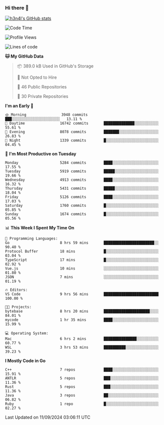 ### Hi there 👋

[![h3n4l's GitHub stats](https://github-readme-stats.vercel.app/api?username=h3n4l&count_private=true&show_icons=true&theme=radical)](https://github.com/h3n4l/github-readme-stats)

<!--START_SECTION:waka-->
![Code Time](http://img.shields.io/badge/Code%20Time-1%2C925%20hrs%2047%20mins-blue)

![Profile Views](http://img.shields.io/badge/Profile%20Views-7-blue)

![Lines of code](https://img.shields.io/badge/From%20Hello%20World%20I%27ve%20Written-11.6%20million%20lines%20of%20code-blue)

**🐱 My GitHub Data** 

> 📦 389.0 kB Used in GitHub's Storage 
 > 
> 🚫 Not Opted to Hire
 > 
> 📜 46 Public Repositories 
 > 
> 🔑 30 Private Repositories 
 > 
**I'm an Early 🐤** 

```text
🌞 Morning                3948 commits        ███░░░░░░░░░░░░░░░░░░░░░░   13.11 % 
🌆 Daytime                16742 commits       ██████████████░░░░░░░░░░░   55.61 % 
🌃 Evening                8078 commits        ███████░░░░░░░░░░░░░░░░░░   26.83 % 
🌙 Night                  1339 commits        █░░░░░░░░░░░░░░░░░░░░░░░░   04.45 % 
```
📅 **I'm Most Productive on Tuesday** 

```text
Monday                   5284 commits        ████░░░░░░░░░░░░░░░░░░░░░   17.55 % 
Tuesday                  5919 commits        █████░░░░░░░░░░░░░░░░░░░░   19.66 % 
Wednesday                4913 commits        ████░░░░░░░░░░░░░░░░░░░░░   16.32 % 
Thursday                 5431 commits        █████░░░░░░░░░░░░░░░░░░░░   18.04 % 
Friday                   5126 commits        ████░░░░░░░░░░░░░░░░░░░░░   17.03 % 
Saturday                 1760 commits        █░░░░░░░░░░░░░░░░░░░░░░░░   05.85 % 
Sunday                   1674 commits        █░░░░░░░░░░░░░░░░░░░░░░░░   05.56 % 
```


📊 **This Week I Spent My Time On** 

```text
💬 Programming Languages: 
Go                       8 hrs 59 mins       ███████████████████████░░   90.40 % 
Protocol Buffer          18 mins             █░░░░░░░░░░░░░░░░░░░░░░░░   03.04 % 
TypeScript               17 mins             █░░░░░░░░░░░░░░░░░░░░░░░░   02.92 % 
Vue.js                   10 mins             ░░░░░░░░░░░░░░░░░░░░░░░░░   01.80 % 
JSON                     7 mins              ░░░░░░░░░░░░░░░░░░░░░░░░░   01.19 % 

🔥 Editors: 
VS Code                  9 hrs 56 mins       █████████████████████████   100.00 % 

🐱‍💻 Projects: 
bytebase                 8 hrs 20 mins       █████████████████████░░░░   84.01 % 
mycode                   1 hr 35 mins        ████░░░░░░░░░░░░░░░░░░░░░   15.99 % 

💻 Operating System: 
Mac                      6 hrs 2 mins        ███████████████░░░░░░░░░░   60.77 % 
WSL                      3 hrs 53 mins       ██████████░░░░░░░░░░░░░░░   39.23 % 
```

**I Mostly Code in Go** 

```text
C++                      7 repos             ████░░░░░░░░░░░░░░░░░░░░░   15.91 % 
ANTLR                    5 repos             ███░░░░░░░░░░░░░░░░░░░░░░   11.36 % 
Rust                     5 repos             ███░░░░░░░░░░░░░░░░░░░░░░   11.36 % 
Java                     3 repos             ██░░░░░░░░░░░░░░░░░░░░░░░   06.82 % 
Ruby                     1 repo              █░░░░░░░░░░░░░░░░░░░░░░░░   02.27 % 
```




 Last Updated on 11/09/2024 03:06:11 UTC
<!--END_SECTION:waka-->

